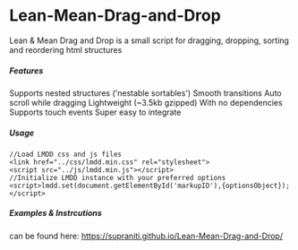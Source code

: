 # Lean-Mean-Drag-and-Drop
Lean & Mean Drag and Drop is a small script for dragging, dropping, sorting and reordering html structures

##### Features

Supports nested structures ('nestable sortables')
Smooth transitions
Auto scroll while dragging
Lightweight (~3.5kb gzipped) With no dependencies
Supports touch events
Super easy to integrate

##### Usage

```
//Load LMDD css and js files
<link href="../css/lmdd.min.css" rel="stylesheet">
<script src="../js/lmdd.min.js"></script>
//Initialize LMDD instance with your preferred options
<script>lmdd.set(document.getElementById('markupID'),{optionsObject});</script>
```

##### Examples & Instrcutions

can be found here: https://supraniti.github.io/Lean-Mean-Drag-and-Drop/
